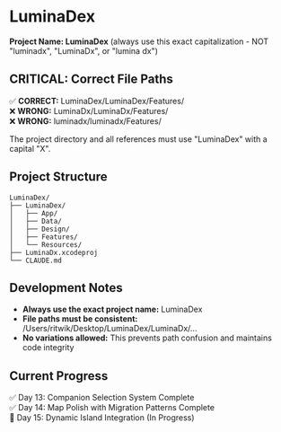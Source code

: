 # LuminaDex

**Project Name: LuminaDex** (always use this exact capitalization - NOT "luminadx", "LuminaDx", or "lumina dx")

## CRITICAL: Correct File Paths

✅ **CORRECT:** LuminaDex/LuminaDex/Features/  
❌ **WRONG:** LuminaDx/LuminaDx/Features/  
❌ **WRONG:** luminadx/luminadx/Features/  

The project directory and all references must use "LuminaDex" with a capital "X".

## Project Structure

```
LuminaDex/
├── LuminaDex/
│   ├── App/
│   ├── Data/
│   ├── Design/
│   ├── Features/
│   └── Resources/
├── LuminaDx.xcodeproj
└── CLAUDE.md
```

## Development Notes

- **Always use the exact project name:** LuminaDex
- **File paths must be consistent:** /Users/ritwik/Desktop/LuminaDex/LuminaDx/...
- **No variations allowed:** This prevents path confusion and maintains code integrity

## Current Progress

✅ Day 13: Companion Selection System Complete  
✅ Day 14: Map Polish with Migration Patterns Complete  
🔄 Day 15: Dynamic Island Integration (In Progress)